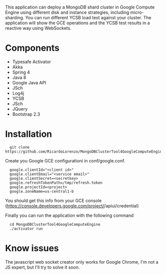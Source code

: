 
This application can deploy a MongoDB shard cluster in Google Compute Engine using different disk and instance strategies, including micro-sharding. You can run different YCSB load test against your cluster. The application will show the GCE operations and the YCSB test results in a reactive way using WebSockets.

Components
==========

- Typesafe Activator
- Akka
- Spring 4
- Java 8
- Google Java API
- JSch
- Log4j
- YCSB
- JSch
- JQuery
- Bootstrap 2.3

Installation
============

```
  git clone https://github.com/RicardoLorenzo/MongoDBClusterTool4GoogleComputeEngine.git
```

Create you Google GCE configurationi in conf/google.conf.

```
  google.clientId="<client id>"
  google.clientEmail="<service email>"
  google.clientSecret=<secretkey>
  google.refreshTokenPath=/tmp/refresh.token
  google.projectId=<project>
  google.zoneName=us-central1-b
```

You should get this info from your GCE console (https://console.developers.google.com/project/<iproject>/apiui/credential)

Finally you can run the application with the following command

```
  cd MongoDBClusterTool4GoogleComputeEngine
  ./activator run
```

Know issues
===========

The javascript web socket creator only works for Google Chrome, I'm not a JS expert, but I'll try to solve it soon.
